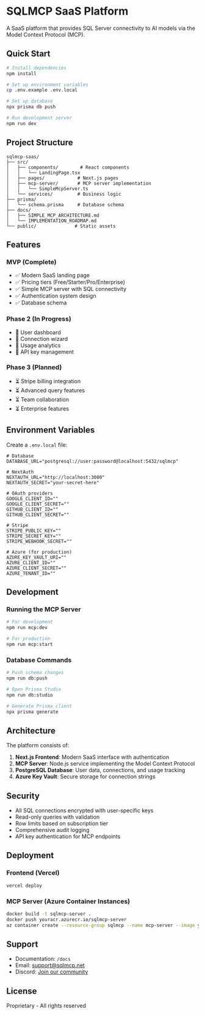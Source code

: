 # SQLMCP SaaS Platform

A SaaS platform that provides SQL Server connectivity to AI models via the Model Context Protocol (MCP).

## Quick Start

```bash
# Install dependencies
npm install

# Set up environment variables
cp .env.example .env.local

# Set up database
npx prisma db push

# Run development server
npm run dev
```

## Project Structure

```
sqlmcp-saas/
├── src/
│   ├── components/        # React components
│   │   └── LandingPage.tsx
│   ├── pages/            # Next.js pages
│   ├── mcp-server/       # MCP server implementation
│   │   └── SimpleMcpServer.ts
│   └── services/         # Business logic
├── prisma/
│   └── schema.prisma     # Database schema
├── docs/
│   ├── SIMPLE_MCP_ARCHITECTURE.md
│   └── IMPLEMENTATION_ROADMAP.md
└── public/              # Static assets
```

## Features

### MVP (Complete)
- ✅ Modern SaaS landing page
- ✅ Pricing tiers (Free/Starter/Pro/Enterprise)
- ✅ Simple MCP server with SQL connectivity
- ✅ Authentication system design
- ✅ Database schema

### Phase 2 (In Progress)
- 🔄 User dashboard
- 🔄 Connection wizard
- 🔄 Usage analytics
- 🔄 API key management

### Phase 3 (Planned)
- ⏳ Stripe billing integration
- ⏳ Advanced query features
- ⏳ Team collaboration
- ⏳ Enterprise features

## Environment Variables

Create a `.env.local` file:

```env
# Database
DATABASE_URL="postgresql://user:password@localhost:5432/sqlmcp"

# NextAuth
NEXTAUTH_URL="http://localhost:3000"
NEXTAUTH_SECRET="your-secret-here"

# OAuth providers
GOOGLE_CLIENT_ID=""
GOOGLE_CLIENT_SECRET=""
GITHUB_CLIENT_ID=""
GITHUB_CLIENT_SECRET=""

# Stripe
STRIPE_PUBLIC_KEY=""
STRIPE_SECRET_KEY=""
STRIPE_WEBHOOK_SECRET=""

# Azure (for production)
AZURE_KEY_VAULT_URI=""
AZURE_CLIENT_ID=""
AZURE_CLIENT_SECRET=""
AZURE_TENANT_ID=""
```

## Development

### Running the MCP Server

```bash
# For development
npm run mcp:dev

# For production
npm run mcp:start
```

### Database Commands

```bash
# Push schema changes
npm run db:push

# Open Prisma Studio
npm run db:studio

# Generate Prisma client
npx prisma generate
```

## Architecture

The platform consists of:

1. **Next.js Frontend**: Modern SaaS interface with authentication
2. **MCP Server**: Node.js service implementing the Model Context Protocol
3. **PostgreSQL Database**: User data, connections, and usage tracking
4. **Azure Key Vault**: Secure storage for connection strings

## Security

- All SQL connections encrypted with user-specific keys
- Read-only queries with validation
- Row limits based on subscription tier
- Comprehensive audit logging
- API key authentication for MCP endpoints

## Deployment

### Frontend (Vercel)
```bash
vercel deploy
```

### MCP Server (Azure Container Instances)
```bash
docker build -t sqlmcp-server .
docker push youracr.azurecr.io/sqlmcp-server
az container create --resource-group sqlmcp --name mcp-server --image youracr.azurecr.io/sqlmcp-server
```

## Support

- Documentation: `/docs`
- Email: support@sqlmcp.net
- Discord: [Join our community](#)

## License

Proprietary - All rights reserved